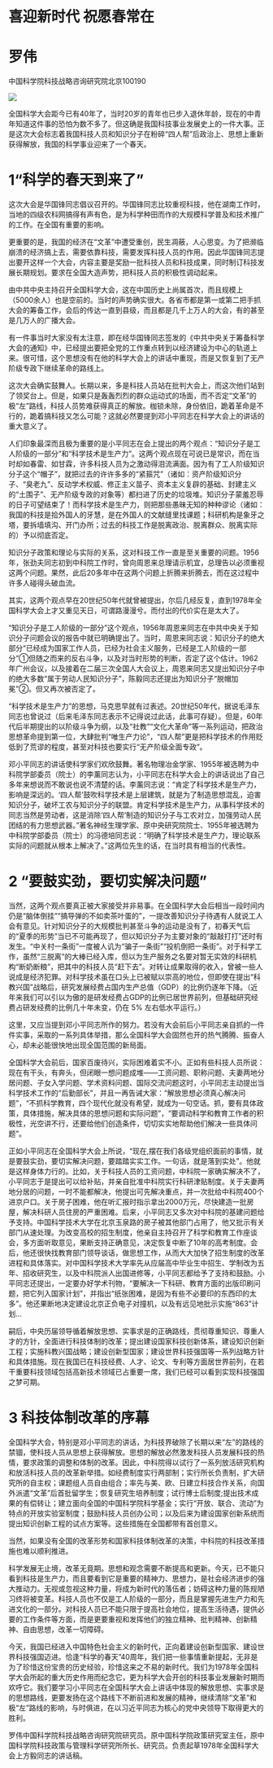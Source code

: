 # 喜迎新时代 祝愿春常在

# 罗伟

中国科学院科技战略咨询研究院北京100190

![](images/1393826f2c4f32d51eb66a00d2130ab67d2a60b73ff1d32e2622818ba9c11521.jpg)

全国科学大会距今已有40年了，当时20岁的青年也已步入退休年龄，现在的中青年知道这件事的恐怕为数不多了。但这确是我国科技事业发展史上的一件大事。正是这次大会标志着我国科技人员和知识分子在粉碎“四人帮”后政治上、思想上重新获得解放，我国的科学事业迎来了一个春天。

# 1“科学的春天到来了”

这次大会是华国锋同志倡议召开的。华国锋同志比较重视科技，他在湖南工作时，当地的四级农科网搞得有声有色，是为科学种田而作的大规模科学普及和技术推广的工作。在全国有重要的影响。

更重要的是，我国的经济在“文革”中遭受重创，民生凋蔽，人心思变。为了把濒临崩溃的经济搞上去，需要依靠科技，需要发挥科技人员的作用。因此华国锋同志提出要开这样一个大会，内容主要是奖励一批科技人员和科技成果，同时制订科技发展长期规划。要求在全国大造声势，把科技人员的积极性调动起来。

由中共中央主持召开全国科学大会，这在中国历史上尚属首次，而且规模上（5000余人）也是空前的。当时的声势确实很大。各省市都是第一或第二把手抓大会的筹备工作，会后的传达一直到县级，而且都是几千上万人的大会，有的甚至是几万人的广播大会。

有一件事当时大家没有太注意，即在经华国锋同志签发的《中共中央关于筹备科学大会的通知》中，已经提出要把全党的工作重点转到以经济建设为中心的轨道上来。很可惜，这个思想没有在他的科学大会上的讲话中重现，而是又恢复到了无产阶级专政下继续革命的路线上。

这次大会确实鼓舞人。长期以来，多是科技人员站在批判大会上，而这次他们站到了领奖台上。但是，如果只是轰轰烈烈的群众运动式的场面，而不否定“文革”的极“左”路线，科技人员势难获得真正的解放。枷锁未除，身份依旧，跪着革命是不行的，跪着搞科技又怎么可能？这就必然要提到邓小平同志在科学大会上的讲话的重大意义了。

人们印象最深而且极为重要的是小平同志在会上提出的两个观点：“知识分子是工人阶级的一部分”和“科学技术是生产力”。这两个观点现在可说已是常识，而在当时却如春雷、如甘霖，许多科技人员为之激动得泪流满面。因为有了工人阶级知识分子这个“帽子”，就把过去的许许多多的“紧箍咒”（诸如：资产阶级知识分子、“臭老九”、反动学术权威、修正主义苗子、资本主义复辟的基础、封建主义的“土围子”、无产阶级专政的对象等）都扫进了历史的垃圾堆。知识分子蒙羞忍辱的日子可望结束了！而科学技术是生产力，则把那些愚昧无知的种种谬论（诸如：我国的科技是拾外国人的牙慧，是在外国人的文献缝里找课题；科研机构是象牙之塔，要拆墙填沟、开门办所；过去的科技工作是脱离政治、脱离群众、脱离实际的）予以彻底否定。

知识分子政策和理论与实际的关系，这对科技工作一直是至关重要的问题。1956年，张劲夫同志初到中科院工作时，曾向周恩来总理请示机宜，总理告以必须重视这两个问题。果然，此后20多年中在这两个问题上折腾来折腾去，而在这过程中许多人碰得头破血流。

其实，这两个观点早在20世纪50年代就曾被提出，尔后几经反复，直到1978年全国科学大会上才又重见天日，可谓路漫漫兮。而付出的代价实在是太大了。

“知识分子是工人阶级的一部分”这个观点，1956年周恩来同志在中共中央关于知识分子问题会议的报告中就已明确提出了。当时，周恩来同志说：知识分子的绝大部分“已经成为国家工作人员，已经为社会主义服务，已经是工人阶级的一部分”①但随之而来的反右斗争，以及对当时形势的判断，否定了这个估计。1962年广州会议，以及接着在二届三次全国人大会议上，周恩来同志又提出知识分子中的绝大多数“属于劳动人民知识分子”，陈毅同志还提出为知识分子“脱帽加冕”②。但又再次被否定了。

“科学技术是生产力”的思想，马克思早就有过表述。20世纪50年代，据说毛泽东同志也曾说过（后来毛泽东同志表示不记得说过此话，此事可存疑）。但是，60年代后半期提出的以阶级斗争为纲，以及“社教”“文化大革命”等一系列运动，把政治思想革命提到第一位，大肆批判“唯生产力论”，“四人帮”更是把科学技术的作用贬低到了荒谬的程度，甚至对科技也要实行“无产阶级全面专政”。

邓小平同志的讲话使科学家们欢欣鼓舞。著名物理冶金学家、1955年被选聘为中科院学部委员（院士）的李薰同志认为，小平同志在科学大会上的讲话说出了自己多年来想说而不敢说也说不清楚的话。李薰同志说：“肯定了科学技术是生产力，影响是深远的。‘四人帮’鼓吹科学技术是上层建筑，就是为了制造思想混乱，迫害知识分子，破坏工农与知识分子的联盟。肯定科学技术是生产力，从事科学技术的同志当然是劳动者，这是消除‘四人帮’制造的知识分子与工农对立，加强劳动人民团结的有力思想武器。”著名神经生理学家、原中央研究院院士、1955年被选聘为中科院学部委员（院士）的冯德培同志说：“明确了科学技术是生产力，理论联系实际的问题就从根本上解决了。”这两位先生的话，在当时具有相当的代表性。

# 2 “要鼓实劲，要切实解决问题”

当然，这两个观点要真正被大家接受并非易事。在全国科学大会后相当一段时间内仍是“脑体倒挂”“搞导弹的不如卖茶叶蛋的”，一提改善知识分子待遇有人就说工人会有意见。针对知识分子的大规模批判甚至斗争的运动是没有了，初春天气后的“夏季的形势”当已不可能再现了，但以知识分子为主要对象的“敲敲打打”还时有发生。“中关村一条街”一度被人讥为“骗子一条街”“投机倒把一条街”。对于科学工作，虽然“三脱离”的大棒已经入库，但以为生产服务之名要对暂无实效的科研机构“断奶断粮”，把其中的科技人员“赶下去”。对转让成果取得的收入，曾被一些人说成是经济犯罪。对科学技术虽在口头上已被赋以崇高的地位，但即使在提出“科教兴国”战略后，研究发展经费占国内生产总值（GDP）的比例仍逐年下降。（近年来我们可以引以为傲的是研发经费占GDP的比例已居世界前列，但基础研究经费占研发经费的比例几十年未变，仍在 $5 \%$ 左右低水平运行。）

这里，又应当提到邓小平同志所作的努力。若没有大会前后小平同志亲自抓的一件件实事，采取的一系列具体举措，那么全国科学大会固然也开的热气腾腾、振奋人心，却未必能很快地出现全国范围的新局面。

全国科学大会前后，国家百废待兴，实际困难着实不小。正如有些科技人员所说：现在有干头，有奔头，但闭眼一想问题成堆——工资问题、职称问题、夫妻两地分居问题、子女入学问题、学术资料问题、国际交流问题这时，小平同志主动提出当科学技术工作的“后勤部长”，并且一再告诫大家：“解放思想必须真心解决问题”，“不抓科学教育，四个现代化就没有希望，就成为一句空话。抓，要有具体政策，具体措施，解决具体的思想问题和实际问题”，“要调动科学和教育工作者的积极性，光空讲不行，还要给他们创造条件，切切实实地帮助他们解决一些具体问题”。

正如小平同志在全国科学大会上所说，“现在,摆在我们各级党组织面前的事情，就是要鼓实劲，要切实解决问题，要踏踏实实工作。一句话，就是落到实处”。他就是这样身体力行的。比如，关于科技人员的工资问题，中科院一家确实解决不了，小平同志于是提出可以给补贴，并亲自批准中科院实行科研津贴制度。关于夫妻两地分居的问题，一时不能都解决，他提出可先解决重点，并一次批给中科院400个进京户口。关于房子困难，他在听汇报时指示拿出2000万元，尽快建造一批房屋，解决科研人员住房的严重困难。后来，小平同志又多次对中科院的基建问题给予支持。中国科学技术大学在北京玉泉路的房子被其他部门占用了，他又批示有关部门从速处理。为改变高校的招生制度，他亲自主持召开了科学和教育工作座谈会，多方面听取意见，果断支持正确意见，决定恢复中断了10年的高考制度。会后，他还很快找教育部门领导谈话，做思想工作，从而大大加快了招生制度的改革进程和具体落实。对中国科学技术大学率先从应届高中毕业生中招生、学制改为五年、招收研究生，以及中科院派人出国进修等，小平同志都给予了支持和鼓励。小平同志还提出，一定要办好学术刊物，“要解决一下科研、教育方面的出版印刷问题，把它列入国家计划”，并指出“纸张困难，是因为有些不必要印的东西印的太多”。他还果断地决定建设北京正负电子对撞机，以及有远见地批示实施“863”计划…

嗣后，中央历届领导循着解放思想、实事求是的正确路线，贯彻尊重知识、尊重人才的方针，全面进行科技体制的改革；提出建设国家科技创新体系，建设知识创新工程；实施科教兴国战略；建设创新型国家；建设世界科技强国等一系列战略方针和具体措施。现在我国已在科技经费、人才、论文、专利等方面居世界前列，在若干重要科技领域包括高新技术领域已占重要一席，我们已经可以看到实现科技强国之梦可期。

# 3 科技体制改革的序幕

全国科学大会，特别是邓小平同志的讲话，为科技界破除了长期以来“左”的路线的禁锢，使科技人员从思想上获得解放。思想的解放必然激发科技人员发展科技的热情，要求政策的调整和体制的改革。因此，中科院得以试行了一系列放活研究机构和放活科技人员的改革新举措。如经费制度实行两部制；实行所长负责制，扩大研究所的自主权；课题组人员自由组合；率先与美、欧、日建立科技合作关系，向国外派遣“文革”后首批留学生；恢复研究生培养制度；试行博士后制度;提出技术成果的有偿转让；建立面向全国的中国科学院科学基金；实行“开放、联合、流动”为特点的开放实验室制度；鼓励科技人员创办公司；以及后来为建设国家创新系统而提出知识创新工程的试点方案等。这些措施在全国都带有首创意义。

当然，如果没有全国的改革形势和国家科技体制改革的决策，中科院的科技改革措施也难以顺利推进。

科学发展无止境，改革无竟期。思想和观念需要不断提高和更新。今天，已不能只看到科技是生产力，而且要看到它是重要的精神力、思想力，是社会经济进步的强大推动力。无视或忽视这种力量，将成为新时代的落伍者；妨碍这种力量的陈规陋习终将被变革。科技人员也不仅是工人阶级的一部分，而且是掌握先进生产力和先进文化的一部分。对科技人员已不能只限于提高社会地位，提高生活待遇，提供必要的工作条件等方面，而是更要重视和发挥他们的独立精神、批判精神、创新精神、自由思想，改革一切障碍。

今天，我国已经进入中国特色社会主义的新时代，正向着建设创新型国家、建设世界科技强国迈进。恰逢“科学的春天”40周年，我们把一些事情重新提起，无非是为了珍惜这份宝贵的历史经验，珍惜这来之不易的新时代。我们为1978年全国科学大会所起的重大历史作用而纪念它，更为科学大会开创的科技事业发展新时期而欢呼它。我们要学习小平同志在全国科学大会上讲话中体现的解放思想、实事求是的思想路线，更要发扬在这个路线下不断前进和发展的精神，继续清除“文革”和极“左”路线的影响，与时俱进，在以习近平同志为核心的党中央领导下取得更大的胜利。

罗伟中国科学院科技战略咨询研究院研究员。原中国科学院政策研究室主任，原中国科学院科技政策与管理科学研究所所长、研究员。负责起草1978年全国科学大会上方毅同志的讲话稿。